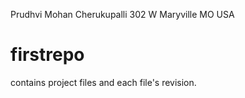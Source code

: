 Prudhvi Mohan Cherukupalli 302 W Maryville MO USA
# firstrepo
contains project files and each file's revision.
